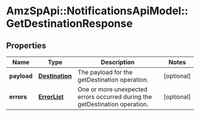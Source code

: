 # AmzSpApi::NotificationsApiModel::GetDestinationResponse

## Properties
Name | Type | Description | Notes
------------ | ------------- | ------------- | -------------
**payload** | [**Destination**](Destination.md) | The payload for the getDestination operation. | [optional] 
**errors** | [**ErrorList**](ErrorList.md) | One or more unexpected errors occurred during the getDestination operation. | [optional] 


